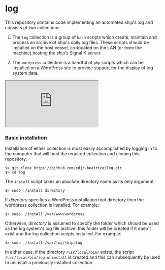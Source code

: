 # log

This repository contains code implementing an automated ship's log
and consists of two collections:

1. The `log` collection is a group of `bash` scripts which create,
   maintain and process an archive of ship's daily log files. These
   scripts should be installed on the host vessel, co-located on the
   LAN (or even the machine) hosting the ship's Signal K server.

2. The `wordpress` collection is a handful of `php` scripts which can
   be installed on a WordPress site to provide support for the display
   of log system data.

<iframe src="https://www.pdjr.eu/"></iframe>

### Basic installation

Installation of either collection is most easily accomplished by
logging in to the computer that will host the required collection and
cloning this repository.
```
$> git clone https://github.com/pdjr-beatrice/log.git
$> cd log
```

The `install` script takes an absolute directory name as its only
argument.
```
$> sudo ./install directory
```
If *directory* specifies a WordPress installation root directory then
the wordpress collection is installed.
For example:
```
$> sudo ./install /var/www/wordpress
```

Otherwise, *directory* is assumed to specify the folder which should
be used as the log system's log file archive: this folder will be
created if it doen't exist and the log collection scripts installed.
For example:
```
$> sudo ./install /var/log/shipslog
```

In either case, if the directory `/usr/local/bin/` exists, the script
`/usr/local/bin/log-uninstall` is created and this can subsequently be
used to uninstall a previously installed collection.

